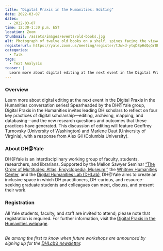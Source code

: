 ```yaml
---
title: "Digital Praxis in the Humanities: Editing"
date: 2022-03-07
dates:
  - 2022-03-07
time: 12:30-1:30 p.m. EST
location: Zoom
thumbnail: /assets/images/events/old-books.jpg
alt: Photograph of twelve old books on a shelf, spines facing the viewer.
registerurl: https://yale.zoom.us/meeting/register/tJwkd-ytqD8pHdQqGr8PhJPk71LCYzIWrI0p
categories:
  - Talk
tags:
  - Text Analysis
teaser: |
  Learn more about digital editing at the next event in the Digital Praxis in the Humanities conversation series! This discussion will feature Geoffrey Turnovsky (University of Washington) and Marlene Daut (University of Virginia), with a response from Alex Gil (Columbia University).
---
```


### Overview
Learn more about digital editing at the next event in the Digital Praxis in the Humanities conversation series! Spearheaded by the DH@Yale group, Digital Praxis in the Humanities invites leading DH scholars to reflect on four key practices of digital scholarship—editing, archiving, mapping, and databasing—and the new research questions and outcomes that these practices have generated. This discussion of editing will feature Geoffrey Turnovsky (University of Washington) and Marlene Daut (University of Virginia), with a response from Alex Gil (Columbia University).

### About DH@Yale
DH@Yale is an interdisciplinary working group of faculty, students, researchers, and librarians. Supported by the Mellon Sawyer Seminar <a href='https://orderofm.com/' target='_blank'>“The Order of Multitudes: Atlas, Encyclopedia, Museum,”</a> the <a href='https://whc.yale.edu/' target='_blank'>Whitney Humanities Center</a>, and the <a href='' target='_blank'>Digital Humanities Lab (DHLab)</a>, DH@Yale aims to create an inclusive space in which DH practitioners, DH-curious, and resource-seeking graduate students and colleagues can meet, discuss, and present their work.

### Registration
All Yale students, faculty, and staff are invited to attend; please note that registration is required. For further information, visit the <a href='https://whc.yale.edu/working-groups/digital-praxis-humanities-dhyale-conversation-series' target='_blank'>Digital Praxis in the Humanities webpage</a>.
<br>
<br>

*Be among the first to know when future workshops are announced by signing up for the <a href='https://subscribe.yale.edu/browse?search=digital+humanities' target='_blank'>DHLab’s newsletter</a>.*
